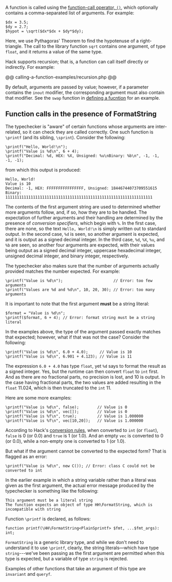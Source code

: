 A function is called using the [function-call operator, `()`](../expressions-and-operators/function-call.md), which optionally contains a
comma-separated list of arguments.  For example:

```Hack
$dx = 3.5;
$dy = 2.7;
$hypot = \sqrt($dx*$dx + $dy*$dy);
```

Here, we use Pythagoras' Theorem to find the hypotenuse of a right-triangle.  The call to the library function `sqrt` contains one argument,
of type `float`, and it returns a value of the same type.

Hack supports recursion; that is, a function can call itself directly or indirectly. For example:

@@ calling-a-function-examples/recursion.php @@

By default, arguments are passed by value; however, if a parameter contains the `inout` modifier, the corresponding argument must also
contain that modifier. See the `swap` function in [defining a fucntion](defining-a-function.md) for an example.

## Function calls in the presence of FormatString

The typechecker is "aware" of certain functions whose arguments are inter-related, so it can check they are called correctly. One such
function is `\printf` (and its sibling, `\sprint`). Consider the following:

```Hack
\printf("Hello, World!\n");
\printf("Value is %d\n", 6 + 4);
\printf("Decimal: %d, HEX: %X, Unsigned: %u\nBinary: %b\n", -1, -1, -1, -1);
```

from which this output is produced:

```Hack
Hello, World!
Value is 10
Decimal: -1, HEX: FFFFFFFFFFFFFFFF, Unsigned: 18446744073709551615
Binary: 1111111111111111111111111111111111111111111111111111111111111111
```

The contents of the first argument string are used to determined whether more arguments follow, and, if so, how they are to be handled.  The
expectation of further arguments and their handling are determined by the presence of *conversion specifiers*, which begin with `%`. In the
first case, there are none, so the text `Hello, World!\n` is simply written out to standard output. In the second case, `%d` is seen, so
another argument is expected, and it is output as a signed decimal integer. In the third case, `%d`, `%X`, `%u`, and `%b` are seen, so
another four arguments are expected, with their values being output as a signed decimal integer, uppercase hexadecimal integer, unsigned
decimal integer, and binary integer, respectively.

The typechecker also makes sure that the number of arguments actually provided matches the number expected. For example:

```Hack
\printf("Value is %d\n");                      // Error: too few arguments
\printf("Values are %d and %d\n", 10, 20, 30); // Error: too many arguments
```

It is important to note that the first argument **must** be a string literal:

```Hack
$format = "Value is %d\n";
\printf($format, 6 + 4); // Error: format string must be a string literal
```

In the examples above, the type of the argument passed exactly matches that expected; however, what if that was not the case? Consider the following:

```Hack
\printf("Value is %d\n", 6.0 + 4.0);     // Value is 10
\printf("Value is %d\n", 6.901 + 4.123); // Value is 11
```

The expression `6.0 + 4.0` has type `float`, yet `%d` says to format the result as a signed integer. Yes, but the runtime can then
convert `float` to `int` first. And as there are no fractional parts, no precision is lost, and 10 is output. In the case having
fractional parts, the two values are added resulting in the `float` 11.024, which is then truncated to the `int` 11.

Here are some more examples:

```Hack
\printf("Value is %d\n", false);        // Value is 0
\printf("Value is %d\n", vec[]);        // Value is 0
\printf("Value is %f\n", true);         // Value is 1.000000
\printf("Value is %f\n", vec[10,20]);   // Value is 1.000000
```

According to Hack's [conversion rules](../types/type-conversion.md), when converted to `int` (or `float`), `false` is 0 (or 0.0)
and `true` is 1 (or 1.0). And an empty `vec` is converted to 0 (or 0.0), while a non-empty one is converted to 1 (or 1.0).

But what if the argument cannot be converted to the expected form? That is flagged as an error:

```Hack
\printf("Value is %d\n", new C()); // Error: class C could not be converted to int
```

In the earlier example in which a string variable rather than a literal was given as the first argument, the actual error message
produced by the typechecker is something like the following:

```Hack
This argument must be a literal string
The function expects an object of type HH\FormatString, which is incompatible with string
```

Function `\printf` is declared, as follows:

```Hack
function printf(\HH\FormatString<PlainSprintf> $fmt, ...$fmt_args): int;
```

`FormatString` is a generic library type, and while we don't need to understand it to use `\printf`, clearly, the string literals&mdash;which
have type `string`---we've been passing as the first argument are permitted when this type is expected, but a variable of type `string` is rejected.

Examples of other functions that take an argument of this type are `invariant` and `queryf`.

